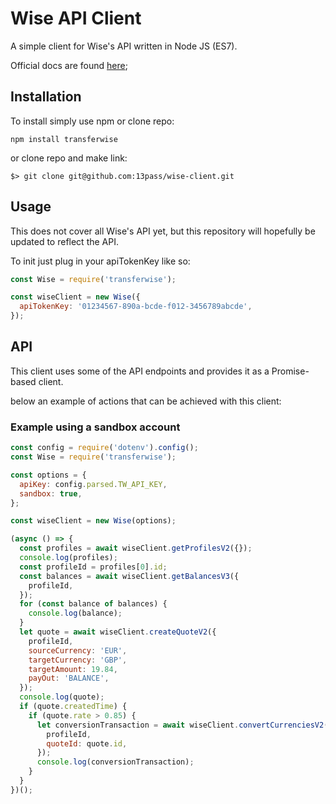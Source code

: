 # Wise API Client

A simple client for Wise's API written in Node JS (ES7).

Official docs are found [here](https://api-docs.wise.com/);

## Installation

To install simply use npm or clone repo:

`npm install transferwise`

or clone repo and make link:

`$> git clone git@github.com:13pass/wise-client.git`

## Usage

This does not cover all Wise's API yet, but this repository will hopefully be updated to reflect the API.

To init just plug in your apiTokenKey like so:

```javascript
const Wise = require('transferwise');

const wiseClient = new Wise({
  apiTokenKey: '01234567-890a-bcde-f012-3456789abcde',
});
```

## API

This client uses some of the API endpoints and provides it as a Promise-based client.

below an example of actions that can be achieved with this client:

### Example using a sandbox account

```javascript
const config = require('dotenv').config();
const Wise = require('transferwise');

const options = {
  apiKey: config.parsed.TW_API_KEY,
  sandbox: true,
};

const wiseClient = new Wise(options);

(async () => {
  const profiles = await wiseClient.getProfilesV2({});
  console.log(profiles);
  const profileId = profiles[0].id;
  const balances = await wiseClient.getBalancesV3({
    profileId,
  });
  for (const balance of balances) {
    console.log(balance);
  }
  let quote = await wiseClient.createQuoteV2({
    profileId,
    sourceCurrency: 'EUR',
    targetCurrency: 'GBP',
    targetAmount: 19.84,
    payOut: 'BALANCE',
  });
  console.log(quote);
  if (quote.createdTime) {
    if (quote.rate > 0.85) {
      let conversionTransaction = await wiseClient.convertCurrenciesV2({
        profileId,
        quoteId: quote.id,
      });
      console.log(conversionTransaction);
    }
  }
})();
```
